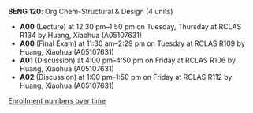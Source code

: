 **BENG 120**: Org Chem-Structural & Design (4 units)

- **A00** (Lecture) at 12:30 pm–1:50 pm on Tuesday, Thursday at RCLAS R134 by Huang, Xiaohua (A05107631)
- **A00** (Final Exam) at 11:30 am–2:29 pm on Tuesday at RCLAS R109 by Huang, Xiaohua (A05107631)
- **A01** (Discussion) at 4:00 pm–4:50 pm on Friday at RCLAS R106 by Huang, Xiaohua (A05107631)
- **A02** (Discussion) at 1:00 pm–1:50 pm on Friday at RCLAS R112 by Huang, Xiaohua (A05107631)

[Enrollment numbers over time](./BENG120.tsv)
